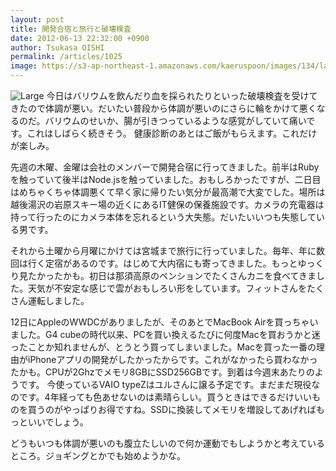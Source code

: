 ```yaml
---
layout: post
title: 開発合宿と旅行と破壊検査
date: 2012-06-13 22:32:00 +0900
author: Tsukasa OISHI
permalink: /articles/1025
image: https://s3-ap-northeast-1.amazonaws.com/kaeruspoon/images/134/large.JPG?1339594319
---
```


![Large](https://s3-ap-northeast-1.amazonaws.com/kaeruspoon/images/134/large.JPG?1339594319)
今日はバリウムを飲んだり血を採られたりといった破壊検査を受けてきたので体調が悪い。だいたい普段から体調が悪いのにさらに輪をかけて悪くなるのだ。バリウムのせいか、腸が引きつっているような感覚がしていて痛いです。これはしばらく続きそう。
健康診断のあとはご飯がもらえます。これだけが楽しみ。

先週の木曜、金曜は会社のメンバーで開発合宿に行ってきました。前半はRubyを触っていて後半はNode.jsを触っていました。おもしろかったですが、二日目はめちゃくちゃ体調悪くて早く家に帰りたい気分が最高潮で大変でした。場所は越後湯沢の岩原スキー場の近くにあるIT健保の保養施設です。カメラの充電器は持って行ったのにカメラ本体を忘れるという大失態。だいたいいつも失態している男です。

それから土曜から月曜にかけては宮城まで旅行に行っていました。毎年、年に数回は行く定宿があるのです。はじめて大内宿にも寄ってきました。もっとゆっくり見たかったかも。初日は那須高原のペンションでたくさんカニを食べてきました。天気が不安定な感じで雲がおもしろい形をしています。フィットさんをたくさん運転しました。

12日にAppleのWWDCがありましたが、そのあとでMacBook Airを買っちゃいました。G4 cubeの時代以来、PCを買い換えるたびに何度Macを買おうかと迷ったことか知れませんが、とうとう買ってしまいました。Macを買った一番の理由がiPhoneアプリの開発がしたかったからです。これがなかったら買わなかったかも。CPUが2Ghzでメモリ8GBにSSD256GBです。到着は今週末あたりのようです。
今使っているVAIO typeZはユルさんに譲る予定です。まだまだ現役なのです。4年経っても色あせないのは素晴らしい。買うときはできるだけいいものを買うのがやっぱりお得ですね。SSDに換装してメモリを増設してあげればもっといいでしょう。

どうもいつも体調が悪いのも腹立たしいので何か運動でもしようかと考えているところ。ジョギングとかでも始めようかな。

